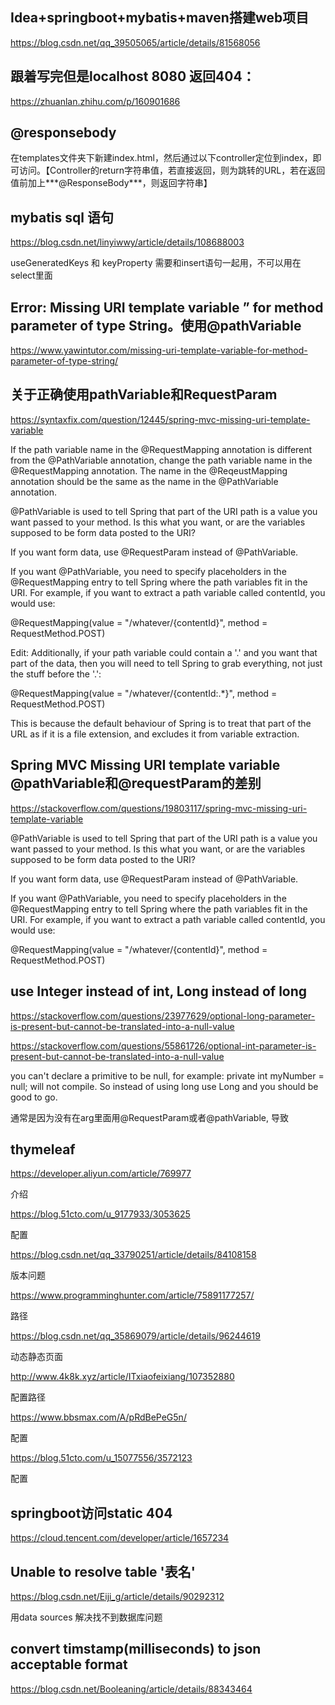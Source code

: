 ## Idea+springboot+mybatis+maven搭建web项目

https://blog.csdn.net/qq_39505065/article/details/81568056

## 跟着写完但是localhost 8080 返回404：

https://zhuanlan.zhihu.com/p/160901686

## @responsebody

在templates文件夹下新建index.html，然后通过以下controller定位到index，即可访问。【Controller的return字符串值，若直接返回，则为跳转的URL，若在返回值前加上***@ResponseBody***，则返回字符串】

## mybatis sql 语句

https://blog.csdn.net/linyiwwy/article/details/108688003

useGeneratedKeys 和 keyProperty 需要和insert语句一起用，不可以用在select里面

## Error: Missing URI template variable ” for method parameter of type String。使用@pathVariable

https://www.yawintutor.com/missing-uri-template-variable-for-method-parameter-of-type-string/

## 关于正确使用pathVariable和RequestParam

https://syntaxfix.com/question/12445/spring-mvc-missing-uri-template-variable

If the path variable name in the @RequestMapping annotation is different from the @PathVariable annotation, change the path variable name in the @RequestMapping annotation. The name in the @ReqeustMapping annotation should be the same as the name in the @PathVariable annotation.

@PathVariable is used to tell Spring that part of the URI path is a value you want passed to your method. Is this what you want, or are the variables supposed to be form data posted to the URI?

If you want form data, use @RequestParam instead of @PathVariable.

If you want @PathVariable, you need to specify placeholders in the @RequestMapping entry to tell Spring where the path variables fit in the URI. For example, if you want to extract a path variable called contentId, you would use:

@RequestMapping(value = "/whatever/{contentId}", method = RequestMethod.POST)

Edit: Additionally, if your path variable could contain a '.' and you want that part of the data, then you will need to tell Spring to grab everything, not just the stuff before the '.':

@RequestMapping(value = "/whatever/{contentId:.*}", method = RequestMethod.POST)

This is because the default behaviour of Spring is to treat that part of the URL as if it is a file extension, and excludes it from variable extraction.

## Spring MVC Missing URI template variable @pathVariable和@requestParam的差别

https://stackoverflow.com/questions/19803117/spring-mvc-missing-uri-template-variable

@PathVariable is used to tell Spring that part of the URI path is a value you want passed to your method. Is this what you want, or are the variables supposed to be form data posted to the URI?

If you want form data, use @RequestParam instead of @PathVariable.

If you want @PathVariable, you need to specify placeholders in the @RequestMapping entry to tell Spring where the path variables fit in the URI. For example, if you want to extract a path variable called contentId, you would use:

@RequestMapping(value = "/whatever/{contentId}", method = RequestMethod.POST)

## use Integer instead of int, Long instead of long

https://stackoverflow.com/questions/23977629/optional-long-parameter-is-present-but-cannot-be-translated-into-a-null-value

https://stackoverflow.com/questions/55861726/optional-int-parameter-is-present-but-cannot-be-translated-into-a-null-value

you can't declare a primitive to be null,
for example: private int myNumber = null; will not compile. So instead of using long use Long and you should be good to go.

通常是因为没有在arg里面用@RequestParam或者@pathVariable, 导致

## thymeleaf

https://developer.aliyun.com/article/769977

介绍

https://blog.51cto.com/u_9177933/3053625

配置

https://blog.csdn.net/qq_33790251/article/details/84108158

版本问题

https://www.programminghunter.com/article/75891177257/

路径

https://blog.csdn.net/qq_35869079/article/details/96244619

动态静态页面

http://www.4k8k.xyz/article/ITxiaofeixiang/107352880

配置路径

https://www.bbsmax.com/A/pRdBePeG5n/

配置

https://blog.51cto.com/u_15077556/3572123

配置



## springboot访问static 404

https://cloud.tencent.com/developer/article/1657234

## Unable to resolve table '表名'

https://blog.csdn.net/Eiji_g/article/details/90292312

用data sources 解决找不到数据库问题

## convert timstamp(milliseconds) to json acceptable format

https://blog.csdn.net/Booleaning/article/details/88343464

